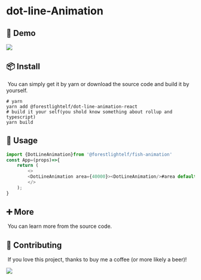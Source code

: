 #                                           dot-line-Animation

## :star2: Demo

![](https://github.com/forestlightelf/picture-store/blob/master/20200511123339354.gif)

##  :package: Install

​	You can simply get it by yarn or download the source code and build it by yourself.

```shell
# yarn
yarn add @forestlightelf/dot-line-animation-react
# build it your self(you shold know something about rollup and typescript)
yarn build
```

## :book: Usage

```javascript
import {DotLineAnimation}from '@forestlightelf/fish-animation'
const App=(props)=>{
    return (
        <>
        <DotLineAnimation area={40000}><DotLineAnimation/>#area default is 40000,it is optional.
        </>
    );
}
```

## :heavy_plus_sign: More

​	You can learn more from the source code.

## :handshake: Contributing

​	If you love this project, thanks to buy me a coffee (or more likely a beer)!

![](https://github.com/forestlightelf/picture-store/blob/master/code.png)